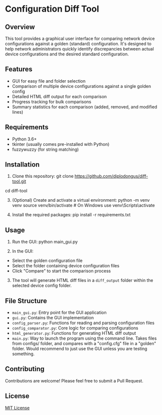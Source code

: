# Configuration Diff Tool

## Overview

This tool provides a graphical user interface for comparing network device configurations against a golden (standard) configuration. It's designed to help network administrators quickly identify discrepancies between actual device configurations and the desired standard configuration.

## Features

- GUI for easy file and folder selection
- Comparison of multiple device configurations against a single golden config
- Detailed HTML diff output for each comparison
- Progress tracking for bulk comparisons
- Summary statistics for each comparison (added, removed, and modified lines)

## Requirements

- Python 3.6+
- tkinter (usually comes pre-installed with Python)
- fuzzywuzzy (for string matching)

## Installation

1. Clone this repository:
git clone https://github.com/diplodongus/diff-tool.git

cd diff-tool

3. (Optional) Create and activate a virtual environment:
python -m venv venv
source venv/bin/activate  # On Windows use venv\Scripts\activate

4. Install the required packages:
pip install -r requirements.txt

## Usage

1. Run the GUI:
python main_gui.py

2. In the GUI:
- Select the golden configuration file
- Select the folder containing device configuration files
- Click "Compare" to start the comparison process

3. The tool will generate HTML diff files in a `diff_output` folder within the selected device config folder.

## File Structure

- `main_gui.py`: Entry point for the GUI application
- `gui.py`: Contains the GUI implementation
- `config_parser.py`: Functions for reading and parsing configuration files
- `config_comparator.py`: Core logic for comparing configurations
- `html_generator.py`: Functions for generating HTML diff output
- `main.py`: Way to launch the program using the command line. Takes files from configs/ folder, and compares with a "config.cfg" file in a "golden" folder. Would recommend to just use the GUI unless you are testing something.

## Contributing

Contributions are welcome! Please feel free to submit a Pull Request.

## License

[MIT License](LICENSE)
